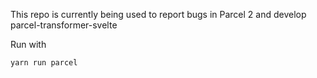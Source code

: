 This repo is currently being used to report bugs in Parcel 2 and develop parcel-transformer-svelte

Run with 
```sh
yarn run parcel
```

